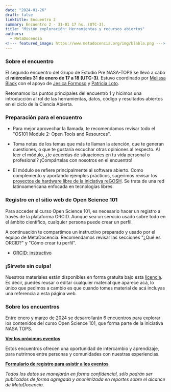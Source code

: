 ```yaml
---
date: "2024-01-26"
draft: false
linktitle: Encuentro 2
summary: Encuentro 2 - 31-01 17 hs. (UTC-3). 
title: "Misión exploración: Herramientas y recursos abiertos"
authors:
  - MetaDocencia
<!--- featured_image: https://www.metadocencia.org/img/blabla.png --->
---
```


<!--- ![Grupo de Estudio Pre NASA TOPS, encuentro 1. Módulo 1: El “Ethos” de la Ciencia Abierta. Miércoles 24/01 a las 17 hs. (UTC-3). Coordina Melissa Black](https://www.metadocencia.org/img/blabla.jpg) --->

### Sobre el encuentro

El segundo encuentro del Grupo de Estudio Pre NASA-TOPS se llevó a cabo el **miércoles 31 de enero de 17 a 18 (UTC-3)**. Estuvo coordinado por [Melissa Black](https://www.metadocencia.org/authors/melissa/) con el apoyo de [Jesica Formoso](https://www.metadocencia.org/authors/jformoso/) y [Patricia Loto](https://www.metadocencia.org/authors/patriloto/).

Retomamos los puntos principales del encuentro 1 y hicimos una introducción al rol de las herramientas, datos, código y resultados abiertos en el ciclo de la Ciencia Abierta.

<!--- ### Materiales del evento

- [Presentación](https://docs.google.com/presentation/d/blabla/edit?usp=sharing)

- [Video del encuentro](https://youtu.be/SotP_QwBDj8)--->

### Preparación para el encuentro

- Para mejor aprovechar la llamada, te recomendamos revisar todo el "OS101 Module 2: Open Tools and Resources".

- Toma notas de los temas que más te llaman la atención, que te generan cuestiones, o que te gustaría escuchar otras opiniones al respecto. Al leer el módulo, ¿te acuerdas de situaciones en tu vida personal o profesional? ¡Compártelas con nosotros en el encuentro!

- El módulo se refiere principalmente al software abierto. Como complemento y aportando ejemplos prácticos, sugerimos revisar los [proyectos de hardware libre de la iniciativa reGOSH](https://regosh.libres.cc/proyectos/). Se trata de una red latinoamericana enfocada en tecnologías libres.


### Registro en el sitio web de Open Science 101
Para acceder al curso Open Science 101, es necesario hacer un registro a través de la plataforma ORCID. Aunque sea un servicio usado sobre todo en el ámbito científico, cualquier persona puede crear un perfil.

A continuación te compartimos un instructivo preparado y usado por el equipo de MetaDocencia. Recomendamos revisar las secciones "¿Qué es ORCID?" y "Cómo crear tu perfil".

- [ORCID: instructivo](https://zenodo.org/records/10500808)


### ¡Sírvete sin culpa!

Nuestros materiales están disponibles en forma gratuita bajo esta [licencia](https://creativecommons.org/licenses/by/4.0/deed.es). Es decir, puedes reusar o editar cualquier material que aparece acá, lo único que pedimos a cambio es que cuando tomes material de acá incluyas una referencia a esta página web.

### Sobre los encuentros

Entre enero y marzo de 2024 se desarrollarán 6 encuentros para explorar los contenidos del curso Open Science 101, que forma parte de la iniciativa NASA TOPS. 

**[Ver los próximos eventos](https://www.metadocencia.org/eventos)**

Estos encuentros ofrecen una oportunidad de intercambio y aprendizaje, para nutrirnos entre personas y comunidades con nuestras experiencias.

**[Formulario de registro para asistir a los eventos](https://docs.google.com/forms/d/e/1FAIpQLSeNC5FAkHDNwvqJr0419ddccLsru7c38EttgbjOw6ar-x84-Q/viewform)**

*Todos los datos se manejarán en forma confidencial, sólo podrán ser publicados de forma agregada y anonimizada en reportes sobre el alcance de MetaDocencia.*
